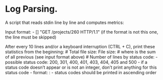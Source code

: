 # Log Parsing.
A script that reads stdin line by line and computes metrics:

Input format: <IP Address> - [<date>] "GET /projects/260 HTTP/1.1" <status code> <file size> (if the format is not this one, the line must be skipped)

After every 10 lines and/or a keyboard interruption (CTRL + C), print these statistics from the beginning:
        # Total file size: File size: <total size>
        # where <total size> is the sum of all previous <file size> (see input format above)
        # Number of lines by status code:
            - possible status code: 200, 301, 400, 401, 403, 404, 405 and 500
            - if a status code doesn’t appear or is not an integer, don’t print anything for this status code
            - format: <status code>: <number>
            - status codes should be printed in ascending order